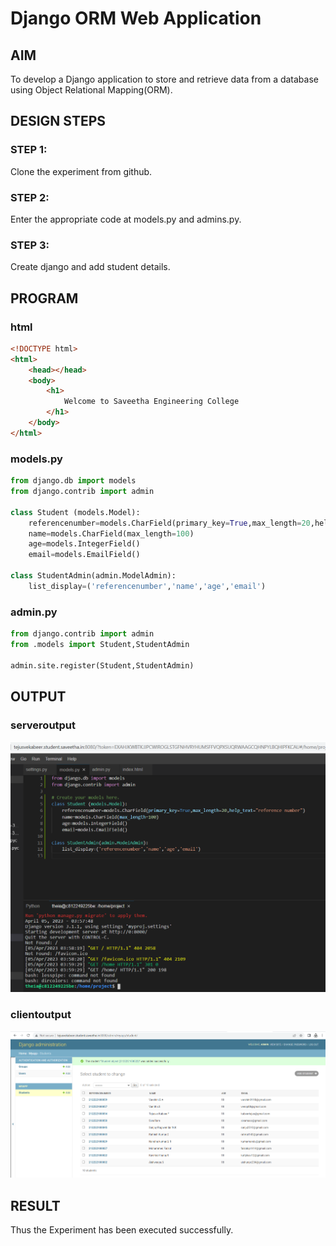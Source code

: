 # Django ORM Web Application

## AIM
To develop a Django application to store and retrieve data from a database using Object Relational Mapping(ORM).

## DESIGN STEPS

### STEP 1:

Clone the experiment from github.

### STEP 2:

Enter the appropriate code at models.py and admins.py.

### STEP 3:

Create django and add student details.

## PROGRAM

### html
```html
<!DOCTYPE html>
<html>
    <head></head>
    <body>
        <h1>
            Welcome to Saveetha Engineering College
        </h1>
    </body>
</html>
```
### models.py
```python
from django.db import models
from django.contrib import admin

class Student (models.Model):
    referencenumber=models.CharField(primary_key=True,max_length=20,help_text="reference number")
    name=models.CharField(max_length=100)
    age=models.IntegerField()
    email=models.EmailField()

class StudentAdmin(admin.ModelAdmin):
    list_display=('referencenumber','name','age','email')
```
### admin.py
```python
from django.contrib import admin
from .models import Student,StudentAdmin

admin.site.register(Student,StudentAdmin)
```

## OUTPUT

### serveroutput

![](./serveroutput.png)

### clientoutput

![](./clientoutput.png)

## RESULT

Thus the Experiment has been executed successfully.
